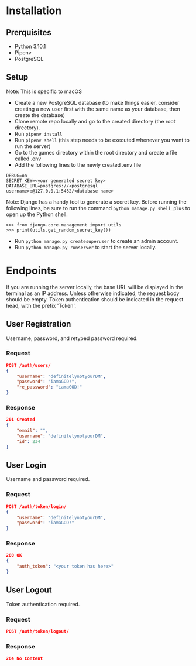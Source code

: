# Installation

## Prerquisites

* Python 3.10.1
* Pipenv
* PostgreSQL

## Setup

Note: This is specific to macOS

* Create a new PostgreSQL database (to make things easier, consider creating a new user first with the same name as your database, then create the database)
* Clone remote repo locally and go to the created directory (the root directory).
* Run `pipenv install`
* Run `pipenv shell` (this step needs to be executed whenever you want to run the server)
* Go to the games directory within the root directory and create a file called .env
* Add the following lines to the newly created .env file
```
DEBUG=on
SECRET_KEY=<your generated secret key>
DATABASE_URL=postgres://<postgresql username>:@127.0.0.1:5432/<database name>
```
Note: Django has a handy tool to generate a secret key. Before running the following lines, be sure to run the command `python manage.py shell_plus` to open up the Python shell.
```
>>> from django.core.management import utils
>>> print(utils.get_random_secret_key())
```
* Run `python manage.py createsuperuser` to create an admin account.
* Run `python manage.py runserver` to start the server locally.

# Endpoints

If you are running the server locally, the base URL will be displayed in the terminal as an IP address.
Unless otherwise indicated, the request body should be empty.
Token authentication should be indicated in the request head, with the prefix 'Token'.

## User Registration

Username, password, and retyped password required.

### Request
```json
POST /auth/users/
{
    "username": "definitelynotyourDM",
    "password": "iamaGOD!",
    "re_password": "iamaGOD!"
}
```

### Response
```json
201 Created
{
    "email": "",
    "username": "definitelynotyourDM",
    "id": 234
}
```


## User Login

Username and password required.

### Request
```json
POST /auth/token/login/
{
    "username": "definitelynotyourDM",
    "password": "iamaGOD!"
}
```

### Response

```json
200 OK
{
    "auth_token": "<your token has here>"
}
```


## User Logout

Token authentication required.

### Request

```json
POST /auth/token/logout/
```

### Response

```json
204 No Content
```